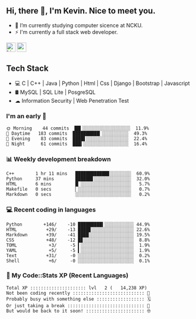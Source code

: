 ## Hi, there 👋, I'm Kevin. Nice to meet you.

- 🌱 I’m currently studying computer sicence at NCKU.
- ⚡ I'm currently a full stack web developer.

<a href="https://www.linkedin.com/in/kevin12686/"><img alt="LinkedIn" src="https://img.shields.io/badge/linkedin%20-%230077B5.svg?&style=for-the-badge&logo=linkedin&logoColor=white" height=25></a>
<a href="https://www.instagram.com/kevin12686/"><img src="https://img.shields.io/badge/instagram-3f729b?&style=for-the-badge&logo=instagram&logoColor=white" height=25></a>

## Tech Stack

* 💻 C | C++ | Java | Python | Html | Css | Django | Bootstrap | Javascript
* 🛢️ MySQL | SQL Lite | PosgreSQL
* ☁ Information Security | Web Penetration Test

### I'm an early 🐤

<!-- early_bird start -->

```text
🌞 Morning    44 commits  ██▍░░░░░░░░░░░░░░░░░░  11.9%
🌆 Daytime   183 commits  ██████████▎░░░░░░░░░░  49.3%
🌃 Evening    83 commits  ████▋░░░░░░░░░░░░░░░░  22.4%
🌙 Night      61 commits  ███▍░░░░░░░░░░░░░░░░░  16.4%
```

<!-- early_bird end -->

### 📊 Weekly development breakdown

<!-- code_time start -->

```text
C++        1 hr 11 mins   ████████████▊░░░░░░░░  60.9%
Python     37 mins        ██████▋░░░░░░░░░░░░░░  32.0%
HTML       6 mins         █▏░░░░░░░░░░░░░░░░░░░   5.7%
Makefile   0 secs         ▏░░░░░░░░░░░░░░░░░░░░   0.7%
Markdown   0 secs         ░░░░░░░░░░░░░░░░░░░░░   0.2%
```

<!-- code_time end -->

### 💻 Recent coding in languages

<!-- code_diff start -->

```text
Python        +146/    -10 █████████▍░░░░░░░░░░░ 44.9%
HTML           +29/    -13 ████▊░░░░░░░░░░░░░░░░ 22.6%
Markdown       +39/    -41 ████░░░░░░░░░░░░░░░░░ 19.5%
CSS            +48/    -12 █▊░░░░░░░░░░░░░░░░░░░  8.8%
TOML            +3/     -5 ▍░░░░░░░░░░░░░░░░░░░░  1.9%
YAML            +5/     -5 ▍░░░░░░░░░░░░░░░░░░░░  1.9%
Text           +31/     -0 ░░░░░░░░░░░░░░░░░░░░░  0.2%
Shell           +6/     -0 ░░░░░░░░░░░░░░░░░░░░░  0.1%
```

<!-- code_diff end -->

### 🧰 My Code::Stats XP (Recent Languages)

<!-- codestats start -->

```text
Total XP ::::::::::::::::::::: lvl   2 (   14,238 XP) 
Not been coding recently ::::::::::::::::::::::::::: 🙈
Probably busy with something else :::::::::::::::::: 🗓
Or just taking a break ::::::::::::::::::::::::::::: 🌴
But would be back to it soon! :::::::::::::::::::::: 🤓
```

<!-- codestats end -->
